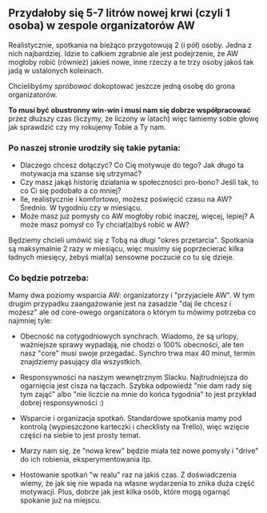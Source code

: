 ## Przydałoby się 5-7 litrów nowej krwi (czyli 1 osoba) w zespole organizatorów AW

Realistycznie, spotkania na bieżąco przygotowują 2 (i pół) osoby. Jedna z nich
najbardziej. Idzie to całkiem zgrabnie ale jest podejrzenie, że AW mogłoby
robić (również) jakieś nowe, inne rzeczy a te trzy osoby jakoś tak jadą w
ustalonych koleinach. 

Chcielibyśmy _spróbować_ dokoptować jeszcze jedną osobę do grona organizatorów.

**To musi być obustronny win-win i musi nam się dobrze współpracować** przez dłuższy czas 
(liczymy, że liczony w latach) więc łamiemy sobie głowę jak sprawdzić czy my rokujemy Tobie a Ty nam.

### Po naszej stronie urodziły się takie pytania:

  * Dlaczego chcesz dołączyć? Co Cię motywuje do tego? Jak długo ta motywacja ma szanse się utrzymać?
  * Czy masz jakąś historię działania w społeczności pro-bono? Jeśli tak, to co Ci się podobało a co mniej?
  * Ile, realistycznie i komfortowo, możesz poświęcić czasu na AW? Średnio. W tygodniu czy w miesiącu.
  * Może masz już pomysły co AW mogłoby robić inaczej, więcej, lepiej? A może masz pomysł co Ty chciał(a)byś robić w AW?

Będziemy chcieli umówić się z Tobą na długi "okres przetarcia". Spotkania są
maksymalnie 2 razy w miesiącu, więc musimy się poprzecierać kilka ładnych
miesięcy, żebyś miał(a) sensowne poczucie co tu się dzieje.

### Co będzie potrzeba:

Mamy dwa poziomy wsparcia AW: organizatorzy i "przyjaciele AW". W tym drugim
przypadku zaangażowanie jest na zasadzie "daj ile chcesz i możesz" ale od
core-owego organizatora o którym tu mówimy potrzeba co najmniej tyle:

  * Obecność na cotygodniowych synchrach. Wiadomo, że są urlopy, ważniejsze sprawy wypadają, nie chodzi o 100% obecności, ale ten nasz "core" musi swoje przegadać. Synchro trwa max 40 minut, termin znajdziemy pasujący dla wszystkich.

  * Responsywności na naszym wewnętrznym Slacku. Najtrudniejsza do ogarnięcia jest cisza na łączach. Szybka odpowiedź "nie dam rady się tym zająć" albo "nie liczcie na mnie do końca tygodnia" to jest przykład dobrej responsywności :)
  
  * Wsparcie i organizacja spotkań. Standardowe spotkania mamy pod kontrolą (wypieszczone karteczki i checklisty na Trello), więc wzięcie części na siebie to jest prosty temat. 

  * Marzy nam się, że "nowa krew" będzie miała też nowe pomysły i "drive" do ich robienia, eksperymentowania itp.
  
  * Hostowanie spotkań "w realu" raz na jakiś czas. Z doświadczenia wiemy, że jak się nie wpada na własne wydarzenia to znika duża część motywacji. Plus, dobrze jak jest kilka osób, które mogą ogarnąć spokanie już na miejscu.
